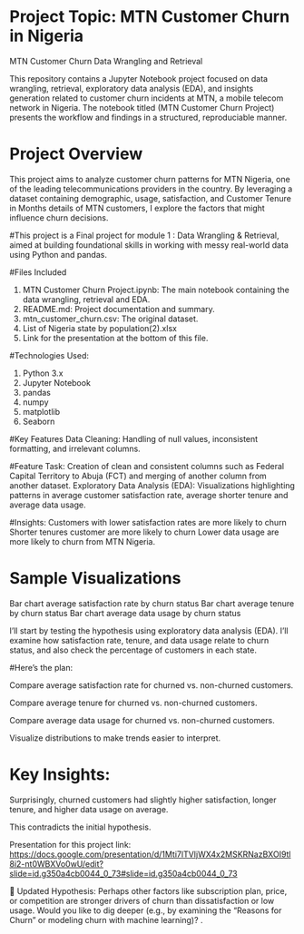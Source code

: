 # Project Topic: MTN Customer Churn in Nigeria

MTN Customer Churn Data Wrangling and Retrieval

This repository contains a Jupyter Notebook project focused on data wrangling, retrieval, exploratory data analysis (EDA), and insights generation related to customer churn incidents at MTN, a mobile telecom network in Nigeria.  The notebook titled (MTN Customer Churn Project) presents the workflow and findings in a structured, reproduciable manner.
# Project Overview
This project aims to analyze customer churn patterns for MTN Nigeria, one of the leading telecommunications providers in the country. By leveraging a dataset containing demographic, usage, satisfaction, and Customer Tenure in Months details of MTN customers, I explore the factors that might influence churn decisions.

#This project is a Final project for module 1 : Data Wrangling & Retrieval, aimed at building foundational skills in working with messy real-world data using Python and pandas.

#Files Included
1. MTN Customer Churn Project.ipynb: The main notebook containing the data wrangling, retrieval and EDA.
2. README.md: Project documentation and summary.
3. mtn_customer_churn.csv: The original dataset.
4. List of Nigeria state by population(2).xlsx
4. Link for the presentation at the bottom of this file.


#Technologies Used:
1. Python 3.x
2. Jupyter Notebook
3. pandas
4. numpy
5. matplotlib
6. Seaborn


#Key Features
Data Cleaning: Handling of null values, inconsistent formatting, and irrelevant columns.

#Feature Task: 
Creation of clean and consistent columns such as Federal Capital Territory to Abuja (FCT) and merging of another column from another dataset. 
Exploratory Data Analysis (EDA): Visualizations highlighting patterns in average customer satisfaction rate, average shorter tenure and average data usage.

#Insights:
Customers with lower satisfaction rates are more likely to churn
Shorter tenures customer are more likely to churn
Lower data usage are more likely to churn from MTN Nigeria.


# Sample Visualizations

Bar chart average satisfaction rate  by churn status
Bar chart average tenure  by churn status
Bar chart average data usage  by churn status




I’ll start by testing the hypothesis using exploratory data analysis (EDA). I’ll examine how satisfaction rate, tenure, and data usage relate to churn status, and also check the percentage of customers in each state.

#Here’s the plan:

Compare average satisfaction rate for churned vs. non-churned customers.


Compare average tenure for churned vs. non-churned customers.


Compare average data usage for churned vs. non-churned customers.


Visualize distributions to make trends easier to interpret.







# Key Insights:
Surprisingly, churned customers had slightly higher satisfaction, longer tenure, and higher data usage on average.


This contradicts the initial hypothesis.

Presentation for this project link: https://docs.google.com/presentation/d/1Mti7lTVIjWX4x2MSKRNazBXOI9tl8i2-nt0WBXVo0wU/edit?slide=id.g350a4cb0044_0_73#slide=id.g350a4cb0044_0_73


🔁 Updated Hypothesis:
Perhaps other factors like subscription plan, price, or competition are stronger drivers of churn than dissatisfaction or low usage.
Would you like to dig deeper (e.g., by examining the “Reasons for Churn” or modeling churn with machine learning)? ​.
